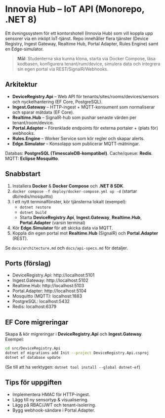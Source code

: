 # Innovia Hub – IoT API (Monorepo, .NET 8)

Ett övningssystem för ett kontorshotell (Innovia Hub) som vill koppla upp sensorer via en inköpt IoT-tjänst.
Repo innehåller flera tjänster (Device Registry, Ingest Gateway, Realtime Hub, Portal Adapter, Rules Engine) samt en Edge-simulator.

> **Mål**: Studenterna ska kunna klona, starta via Docker Compose, läsa kodbasen, konfigurera tenant/rum/device, simulera data och integrera sin egen portal via REST/SignalR/Webhooks.

## Arkitektur
- **DeviceRegistry.Api** – Web API för tenants/sites/rooms/devices/sensors och nyckelhantering (EF Core, PostgreSQL).
- **Ingest.Gateway** – HTTP-ingest + MQTT-konsument som normaliserar och sparar mätdata (EF Core).
- **Realtime.Hub** – SignalR-hub som pushar senaste värden per tenant/room/device.
- **Portal.Adapter** – Förenklade endpoints för externa portaler + (plats för) webhooks.
- **Rules.Engine** – Worker Service som kör regler och skapar alerts.
- **Edge.Simulator** – Konsolapp som publicerar MQTT-mätningar.

Databas: **PostgreSQL (TimescaleDB-kompatibel)**. Cache/queue: **Redis**. MQTT: **Eclipse Mosquitto**.

## Snabbstart
1. Installera **Docker** & **Docker Compose** och **.NET 8 SDK**.
2. `docker compose -f deploy/docker-compose.yml up -d` (startar db/redis/mosquitto)
3. I ett nytt terminalfönster, kör tjänsterna lokalt (exempel):
   - `dotnet restore`
   - `dotnet build`
   - Starta **DeviceRegistry.Api**, **Ingest.Gateway**, **Realtime.Hub**, **Portal.Adapter** (varsin terminal)
4. Kör **Edge.Simulator** för att skicka data via MQTT.
5. Koppla din egen portal mot **Realtime.Hub** (SignalR) och **Portal.Adapter** (REST).

Se `docs/architecture.md` och `docs/api-specs.md` för detaljer.

## Ports (förslag)
- DeviceRegistry.Api: http://localhost:5101
- Ingest.Gateway:    http://localhost:5102
- Realtime.Hub:      http://localhost:5103
- Portal.Adapter:    http://localhost:5104
- Mosquitto (MQTT):  localhost:1883
- PostgreSQL:        localhost:5432
- Redis:             localhost:6379

## EF Core migreringar
Skapa & kör migreringar i **DeviceRegistry.Api** och **Ingest.Gateway**. Exempel:
```bash
cd src/DeviceRegistry.Api
dotnet ef migrations add Init --project DeviceRegistry.Api.csproj
dotnet ef database update
```
(Se till att ha verktygen: `dotnet tool install --global dotnet-ef`)

## Tips för uppgiften
- Implementera HMAC för HTTP-ingest.
- Lägg till ny sensortyp & visualisering.
- Lägg på RBAC/JWT och tenant-isolering.
- Bygg webhook-sändare i Portal.Adapter.
